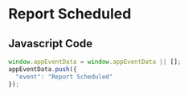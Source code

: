 # Report Scheduled

### 

## Javascript Code
```js
window.appEventData = window.appEventData || [];
appEventData.push({
  "event": "Report Scheduled"
});
```





